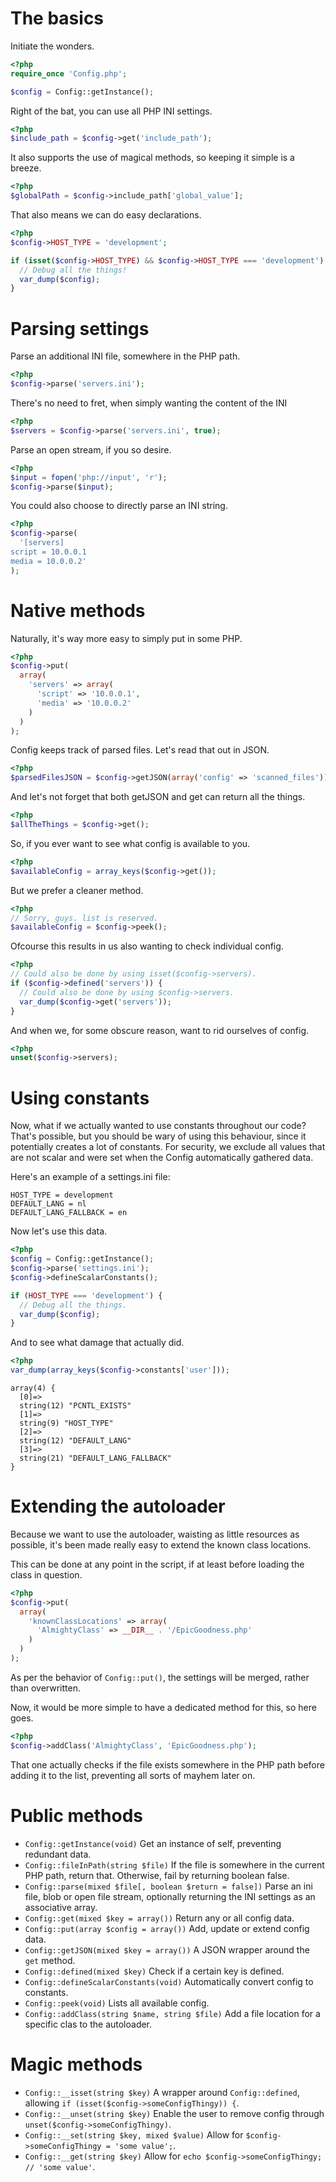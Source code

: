 The basics
==========

Initiate the wonders.

```php
<?php
require_once 'Config.php';

$config = Config::getInstance();
```


Right of the bat, you can use all PHP INI settings.

```php
<?php
$include_path = $config->get('include_path');
```

It also supports the use of magical methods, so keeping it simple is a breeze.

```php
<?php
$globalPath = $config->include_path['global_value'];
```

That also means we can do easy declarations.

```php
<?php
$config->HOST_TYPE = 'development';

if (isset($config->HOST_TYPE) && $config->HOST_TYPE === 'development') {
  // Debug all the things!
  var_dump($config);
}
```

Parsing settings
================

Parse an additional INI file, somewhere in the PHP path.

```php
<?php
$config->parse('servers.ini');
```


There's no need to fret, when simply wanting the content of the INI

```php
<?php
$servers = $config->parse('servers.ini', true);
```


Parse an open stream, if you so desire.

```php
<?php
$input = fopen('php://input', 'r');
$config->parse($input);
```


You could also choose to directly parse an INI string.

```php
<?php
$config->parse(
  '[servers]
script = 10.0.0.1
media = 10.0.0.2'
);
```


Native methods
==============

Naturally, it's way more easy to simply put in some PHP.
```php
<?php
$config->put(
  array(
    'servers' => array(
      'script' => '10.0.0.1',
      'media' => '10.0.0.2'
    )
  )
);
```


Config keeps track of parsed files.
Let's read that out in JSON.

```php
<?php
$parsedFilesJSON = $config->getJSON(array('config' => 'scanned_files'));
```


And let's not forget that both getJSON and get can return all the things.

```php
<?php
$allTheThings = $config->get();
```


So, if you ever want to see what config is available to you.

```php
<?php
$availableConfig = array_keys($config->get());
```


But we prefer a cleaner method.

```php
<?php
// Sorry, guys. list is reserved.
$availableConfig = $config->peek();
```


Ofcourse this results in us also wanting to check individual config.

```php
<?php
// Could also be done by using isset($config->servers).
if ($config->defined('servers')) {
  // Could also be done by using $config->servers.
  var_dump($config->get('servers'));
}
```

And when we, for some obscure reason, want to rid ourselves of config.

```php
<?php
unset($config->servers);
```

Using constants
===============

Now, what if we actually wanted to use constants throughout our code? That's possible, but you should be wary of using this behaviour, since it potentially creates a lot of constants.
For security, we exclude all values that are not scalar and were set when the Config automatically gathered data.

Here's an example of a settings.ini file:

```
HOST_TYPE = development
DEFAULT_LANG = nl
DEFAULT_LANG_FALLBACK = en
```

Now let's use this data.

```php
<?php
$config = Config::getInstance();
$config->parse('settings.ini');
$config->defineScalarConstants();

if (HOST_TYPE === 'development') {
  // Debug all the things.
  var_dump($config);
}
```

And to see what damage that actually did.

```php
<?php
var_dump(array_keys($config->constants['user']));
```

```
array(4) {
  [0]=>
  string(12) "PCNTL_EXISTS"
  [1]=>
  string(9) "HOST_TYPE"
  [2]=>
  string(12) "DEFAULT_LANG"
  [3]=>
  string(21) "DEFAULT_LANG_FALLBACK"
}
```

Extending the autoloader
========================

Because we want to use the autoloader, waisting as little resources as possible, it's been made really easy to extend the known class locations.

This can be done at any point in the script, if at least before loading the class in question.

```php
<?php
$config->put(
  array(
    'knownClassLocations' => array(
      'AlmightyClass' => __DIR__ . '/EpicGoodness.php'
    )
  )
);
```

As per the behavior of `Config::put()`, the settings will be merged, rather than overwritten.

Now, it would be more simple to have a dedicated method for this, so here goes.

```php
<?php
$config->addClass('AlmightyClass', 'EpicGoodness.php');
```

That one actually checks if the file exists somewhere in the PHP path before adding it to the list, preventing all sorts of mayhem later on.

Public methods
==============

- `Config::getInstance(void)` Get an instance of self, preventing redundant data.
- `Config::fileInPath(string $file)` If the file is somewhere in the current PHP path, return that. Otherwise, fail by returning boolean false.
- `Config::parse(mixed $file[, boolean $return = false])` Parse an ini file, blob or open file stream, optionally returning the INI settings as an associative array.
- `Config::get(mixed $key = array())` Return any or all config data.
- `Config::put(array $config = array())` Add, update or extend config data.
- `Config::getJSON(mixed $key = array())` A JSON wrapper around the `get` method.
- `Config::defined(mixed $key)` Check if a certain key is defined.
- `Config::defineScalarConstants(void)` Automatically convert config to constants.
- `Config::peek(void)` Lists all available config.
- `Config::addClass(string $name, string $file)` Add a file location for a specific clas to the autoloader.

Magic methods
=============

- `Config::__isset(string $key)` A wrapper around `Config::defined`, allowing `if (isset($config->someConfigThingy)) {`.
- `Config::__unset(string $key)` Enable the user to remove config through `unset($config->someConfigThingy)`.
- `Config::__set(string $key, mixed $value)` Allow for `$config->someConfigThingy = 'some value';`.
- `Config::__get(string $key)` Allow for `echo $config->someConfigThingy; // 'some value'`.